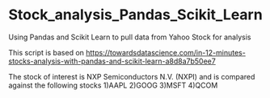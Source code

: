 # Stock_analysis_Pandas_Scikit_Learn
Using Pandas and Scikit Learn to pull data from Yahoo Stock for analysis

This script is based on https://towardsdatascience.com/in-12-minutes-stocks-analysis-with-pandas-and-scikit-learn-a8d8a7b50ee7

The stock of interest is NXP Semiconductors N.V. (NXPI) and is compared against the following stocks
1)AAPL      2)GOOG      3)MSFT       4)QCOM

